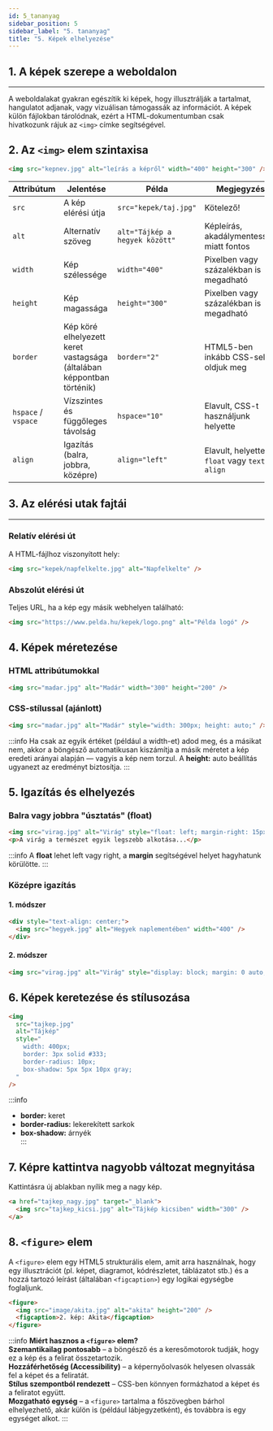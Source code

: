 ```yaml
---
id: 5_tananyag
sidebar_position: 5
sidebar_label: "5. tananyag"
title: "5. Képek elhelyezése"
---
```


## 1. A képek szerepe a weboldalon

---

A weboldalakat gyakran egészítik ki képek, hogy illusztrálják a tartalmat, hangulatot adjanak, vagy vizuálisan támogassák az információt.
A képek külön fájlokban tárolódnak, ezért a HTML-dokumentumban csak hivatkozunk rájuk az `<img>` címke segítségével.

## 2. Az `<img>` elem szintaxisa

```html
<img src="kepnev.jpg" alt="leírás a képről" width="400" height="300" />
```

| **Attribútum**      | **Jelentése**                                                         | **Példa**                      | **Megjegyzés**                              |
| ------------------- | --------------------------------------------------------------------- | ------------------------------ | ------------------------------------------- |
| `src`               | A kép elérési útja                                                    | `src="kepek/taj.jpg"`          | Kötelező!                                   |
| `alt`               | Alternatív szöveg                                                     | `alt="Tájkép a hegyek között"` | Képleírás, akadálymentesség miatt fontos    |
| `width`             | Kép szélessége                                                        | `width="400"`                  | Pixelben vagy százalékban is megadható      |
| `height`            | Kép magassága                                                         | `height="300"`                 | Pixelben vagy százalékban is megadható      |
| `border`            | Kép köré elhelyezett keret vastagsága (általában képpontban történik) | `border="2"`                   | HTML5-ben inkább CSS-sel oldjuk meg         |
| `hspace` / `vspace` | Vízszintes és függőleges távolság                                     | `hspace="10"`                  | Elavult, CSS-t használjunk helyette         |
| `align`             | Igazítás (balra, jobbra, középre)                                     | `align="left"`                 | Elavult, helyette `float` vagy `text-align` |

## 3. Az elérési utak fajtái

---

### Relatív elérési út

A HTML-fájlhoz viszonyított hely:

```html
<img src="kepek/napfelkelte.jpg" alt="Napfelkelte" />
```

### Abszolút elérési út

Teljes URL, ha a kép egy másik webhelyen található:

```html
<img src="https://www.pelda.hu/kepek/logo.png" alt="Példa logó" />
```

## 4. Képek méretezése

### HTML attribútumokkal

```html
<img src="madar.jpg" alt="Madár" width="300" height="200" />
```

### CSS-stílussal (ajánlott)

```html
<img src="madar.jpg" alt="Madár" style="width: 300px; height: auto;" />
```

:::info
Ha csak az egyik értéket (például a width-et) adod meg, és a másikat nem, akkor a böngésző automatikusan kiszámítja a másik méretet a kép eredeti arányai alapján — vagyis a kép nem torzul. A **height:** auto beállítás ugyanezt az eredményt biztosítja.
:::

## 5. Igazítás és elhelyezés

### Balra vagy jobbra "úsztatás" (float)

```html
<img src="virag.jpg" alt="Virág" style="float: left; margin-right: 15px;" />
<p>A virág a természet egyik legszebb alkotása...</p>
```

:::info
A **float** lehet left vagy right, a **margin** segítségével helyet hagyhatunk körülötte.
:::

### Középre igazítás

#### 1. módszer

```html
<div style="text-align: center;">
  <img src="hegyek.jpg" alt="Hegyek naplementében" width="400" />
</div>
```

#### 2. módszer

```html
<img src="virag.jpg" alt="Virág" style="display: block; margin: 0 auto;" />
```

## 6. Képek keretezése és stílusozása

```html
<img
  src="tajkep.jpg"
  alt="Tájkép"
  style="
    width: 400px;
    border: 3px solid #333;
    border-radius: 10px;
    box-shadow: 5px 5px 10px gray;
  "
/>
```

:::info

- **border:** keret
- **border-radius:** lekerekített sarkok
- **box-shadow:** árnyék  
  :::

## 7. Képre kattintva nagyobb változat megnyitása

Kattintásra új ablakban nyílik meg a nagy kép.

```html
<a href="tajkep_nagy.jpg" target="_blank">
  <img src="tajkep_kicsi.jpg" alt="Tájkép kicsiben" width="300" />
</a>
```

## 8. `<figure>` elem

A `<figure>` elem egy HTML5 strukturális elem, amit arra használnak, hogy egy illusztrációt (pl. képet, diagramot, kódrészletet, táblázatot stb.) és a hozzá tartozó leírást (általában `<figcaption>`) egy logikai egységbe foglaljunk.

```html
<figure>
  <img src="image/akita.jpg" alt="akita" height="200" />
  <figcaption>2. kép: Akita</figcaption>
</figure>
```

:::info
**Miért hasznos a `<figure>` elem?**  
**Szemantikailag pontosabb** – a böngésző és a keresőmotorok tudják, hogy ez a kép és a felirat összetartozik.  
**Hozzáférhetőség (Accessibility)** – a képernyőolvasók helyesen olvassák fel a képet és a feliratát.  
**Stílus szempontból rendezett** – CSS-ben könnyen formázhatod a képet és a feliratot együtt.  
**Mozgatható egység** – a `<figure>` tartalma a főszövegben bárhol elhelyezhető, akár külön is (például lábjegyzetként), és továbbra is egy egységet alkot.
:::
